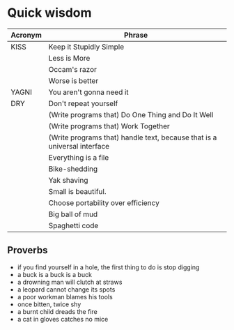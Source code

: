 # Quick wisdom

| Acronym | Phrase                  |
|---------|-------------------------|
| KISS    | Keep it Stupidly Simple |
|         | Less is More            |
|         | Occam's razor           |
|         | Worse is better         |
| YAGNI   | You aren't gonna need it |
| DRY     | Don't repeat yourself   |
|         | (Write programs that) Do One Thing and Do It Well |
|         | (Write programs that) Work Together |
|         | (Write programs that) handle text, because that is a universal interface |
|         | Everything is a file    |
|         | Bike-shedding           |
|         | Yak shaving             |
|         | Small is beautiful.
|         | Choose portability over efficiency |
|         | Big ball of mud          |
|         | Spaghetti code           |

## Proverbs

- if you find yourself in a hole, the first thing to do is stop digging
- a buck is a buck is a buck
- a drowning man will clutch at straws
- a leopard cannot change its spots
- a poor workman blames his tools
- once bitten, twice shy
- a burnt child dreads the fire
- a cat in gloves catches no mice

